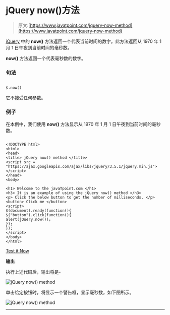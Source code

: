# jQuery now()方法

> 原文:[https://www.javatpoint.com/jquery-now-method](https://www.javatpoint.com/jquery-now-method)

[jQuery](https://www.javatpoint.com/jquery-tutorial) 中的 **now()** 方法返回一个代表当前时间的数字。此方法返回从 1970 年 1 月 1 日午夜到当前时间的毫秒数。

**now()** 方法返回一个代表毫秒数的数字。

### 句法

```

$.now()

```

它不接受任何参数。

### 例子

在本例中，我们使用 **now()** 方法显示从 1970 年 1 月 1 日午夜到当前时间的毫秒数。

```

<!DOCTYPE html>
<html>
<head>
<title> jQuery now() method </title>
<script src = "https://ajax.googleapis.com/ajax/libs/jquery/3.5.1/jquery.min.js"> </script>
</head>
<body>

<h1> Welcome to the javaTpoint.com </h1>
<h3> It is an example of using the jQuery now() method </h3>
<p> Click the below button to get the number of milliseconds. </p>
<button> Click me </button>
<script>
$(document).ready(function(){
$("button").click(function(){
alert(jQuery.now());
});
});
</script>
</body>
</html>

```

[Test it Now](https://www.javatpoint.com/oprweb/test.jsp?filename=jquery-now-method1)

**输出**

执行上述代码后，输出将是-

![jQuery now() method](../Images/f3c95051601c7431096e5fd22c14c36b.png)

单击给定按钮时，将显示一个警告框，显示毫秒数，如下图所示。

![jQuery now() method](../Images/971f0257d4431c17f564a0046e440c33.png)

* * *